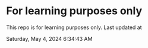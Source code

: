 # For learning purposes only
This repo is for learning purposes only.
Last updated at

Saturday, May 4, 2024 6:34:43 AM

